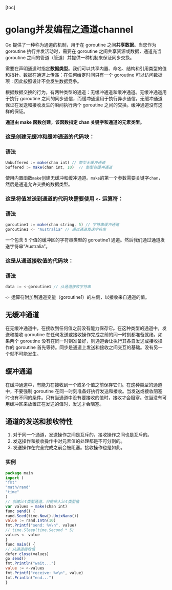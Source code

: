 [toc]

# golang并发编程之通道channel

Go 提供了一种称为通道的机制，用于在 goroutine 之间**共享数据**。当您作为 goroutine 执行并发活动时，需要在 goroutine 之间共享资源或数据，通道充当 goroutine 之间的管道（管道）并提供一种机制来保证同步交换。

需要在声明通道时指定**数据类型**。我们可以共享内置、命名、结构和引用类型的值和指针。数据在通道上传递：在任何给定时间只有一个 goroutine 可以访问数据项：因此按照设计不会发生数据竞争。

根据数据交换的行为，有两种类型的通道：无缓冲通道和缓冲通道。无缓冲通道用于执行 goroutine 之间的同步通信，而缓冲通道用于执行异步通信。无缓冲通道保证在发送和接收发生的瞬间执行两个 goroutine 之间的交换。缓冲通道没有这样的保证。

**通道由 make 函数创建，该函数指定 chan 关键字和通道的元素类型。**

### 这是创建无缓冲和缓冲通道的代码块：

### 语法

```jsx
Unbuffered := make(chan int) // 整型无缓冲通道
buffered := make(chan int, 10)	// 整型有缓冲通道
```

使用内置函数`make`创建无缓冲和缓冲通道。`make`的第一个参数需要关键字`chan`，然后是通道允许交换的数据类型。

### 这是将值发送到通道的代码块需要使用 `<-` 运算符：

### 语法

```jsx
goroutine1 := make(chan string, 5) // 字符串缓冲通道
goroutine1 <- "Australia" // 通过通道发送字符串
```

一个包含 5 个值的缓冲区的字符串类型的 goroutine1 通道。然后我们通过通道发送字符串“Australia”。

### 这是从通道接收值的代码块：

### 语法

```jsx
data := <-goroutine1 // 从通道接收字符串
```

`<-` 运算符附加到通道变量（goroutine1）的左侧，以接收来自通道的值。

## 无缓冲通道

在无缓冲通道中，在接收到任何值之前没有能力保存它。在这种类型的通道中，发送和接收 goroutine 在任何发送或接收操作完成之前的同一时刻都准备就绪。如果两个 goroutine 没有在同一时刻准备好，则通道会让执行其各自发送或接收操作的 goroutine 首先等待。同步是通道上发送和接收之间交互的基础。没有另一个就不可能发生。

## 缓冲通道

在缓冲通道中，有能力在接收到一个或多个值之前保存它们。在这种类型的通道中，不要强制 goroutine 在同一时刻准备好执行发送和接收。当发送或接收阻塞时也有不同的条件。只有当通道中没有要接收的值时，接收才会阻塞。仅当没有可用缓冲区来放置正在发送的值时，发送才会阻塞。

## 通道的发送和接收特性

1. 对于同一个通道，发送操作之间是互斥的，接收操作之间也是互斥的。
2. 发送操作和接收操作中对元素值的处理都是不可分割的。
3. 发送操作在完全完成之前会被阻塞。接收操作也是如此。

### 实例

```jsx
package main
import (
"fmt"
"math/rand"
"time"
)
// 创建int类型通道，只能传入int类型值
var values = make(chan int)
func send() {
rand.Seed(time.Now().UnixNano())
value := rand.Intn(10)
fmt.Printf("send: %v\n", value)
// time.Sleep(time.Second * 5)
values <- value
}
func main() {
// 从通道接收值
defer close(values)
go send()
fmt.Println("wait...")
value := <-values
fmt.Printf("receive: %v\n", value)
fmt.Println("end...")
}
```